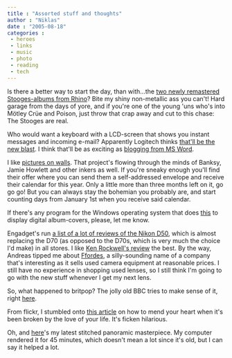 ```yaml
---
title : "Assorted stuff and thoughts"
author : "Niklas"
date : "2005-08-18"
categories : 
 - heroes
 - links
 - music
 - photo
 - reading
 - tech
---
```


Is there a better way to start the day, than with...the [two newly remastered Stooges-albums from Rhino](http://www.rhino.com/artists/stooges)? Bite my shiny non-metallic ass you can't! Hard garage from the days of yore, and if you're one of the young 'uns who's into Mötley Crüe and Poison, just throw that crap away and cut to this chase: The Stooges are real.

Who would want a keyboard with a LCD-screen that shows you instant messages and incoming e-mail? Apparently Logitech thinks [that'll be the new blast](http://news.com.com/2300-1041_3-5835525-2.html). I think that'll be as exciting as [blogging from MS Word](http://help.blogger.com/bin/answer.py?answer=1180).

I like [pictures on walls](http://www.picturesonwalls.com). That project's flowing through the minds of Banksy, Jamie Howlett and other inkers as well. If you're sneaky enough you'll find their offer where you can send them a self-addressed envelope and receive their calendar for this year. Only a little more than three months left on it, go go go! But you can always stay the bohemian you probably are, and start counting days from January 1st when you receive said calendar.

If there's any program for the Windows operating system that does [this](http://www.steelskies.com/coverflow/HomePage.html) to display digital album-covers, please, let me know.

Engadget's run [a list of a lot of reviews of the Nikon D50](http://www.engadget.com/entry/1234000557054630), which is almost replacing the D70 (as opposed to the D70s, which is very much the choice I'd make) in all stores. I like [Ken Rockwell's review](http://www.kenrockwell.com/nikon/d50.htm) the best. By the way, Andreas tipped me about [Ffordes](http://www.ffordes.com), a silly-sounding name of a company that's interesting as it sells used camera equipment at reasonable prices. I still have no experience in shopping used lenses, so I still think I'm going to go with the new stuff whenever I get my next lens.

So, what happened to britpop? The jolly old BBC tries to make sense of it, right [here](http://news.bbc.co.uk/1/hi/entertainment/music/4146424.stm).

From flickr, I stumbled onto [this article](http://www.themorningnews.org/archives/how_to/the_nonexpert_broken_hearts.php) on how to mend your heart when it's been broken by the love of your life. It's ficken hilarious.

Oh, and [here](http://www.flickr.com/photos/pivic/34987571)'s my latest stitched panoramic masterpiece. My computer rendered it for 45 minutes, which doesn't mean a lot since it's old, but I can say it helped a lot.
